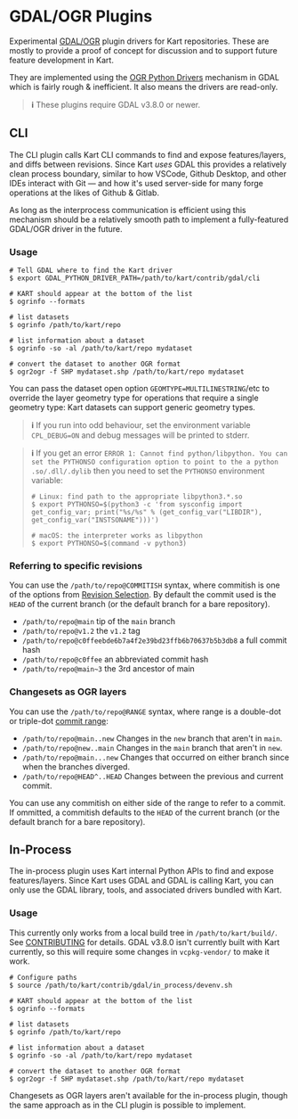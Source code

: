 GDAL/OGR Plugins
================

Experimental [GDAL/OGR](https://gdal.org) plugin drivers for Kart repositories. These are mostly to provide a proof of concept for discussion and to support future feature development in Kart.

They are implemented using the [OGR Python Drivers](https://gdal.org/development/rfc/rfc76_ogrpythondrivers.html#rfc-76-ogr-python-drivers) mechanism in GDAL which is fairly rough & inefficient. It also means the drivers are read-only.

> **ℹ️** These plugins require GDAL v3.8.0 or newer.

CLI
---

The CLI plugin calls Kart CLI commands to find and expose features/layers, and diffs between revisions. Since Kart _uses_ GDAL this provides a relatively clean process boundary, similar to how VSCode, Github Desktop, and other IDEs interact with Git — and how it's used server-side for many forge operations at the likes of Github & Gitlab.

As long as the interprocess communication is efficient using this mechanism should be a relatively smooth path to implement a fully-featured GDAL/OGR driver in the future.

### Usage

```console
# Tell GDAL where to find the Kart driver
$ export GDAL_PYTHON_DRIVER_PATH=/path/to/kart/contrib/gdal/cli

# KART should appear at the bottom of the list
$ ogrinfo --formats

# list datasets
$ ogrinfo /path/to/kart/repo

# list information about a dataset
$ ogrinfo -so -al /path/to/kart/repo mydataset

# convert the dataset to another OGR format
$ ogr2ogr -f SHP mydataset.shp /path/to/kart/repo mydataset
```

You can pass the dataset open option `GEOMTYPE=MULTILINESTRING`/etc to override the layer geometry type for operations that require a single geometry type: Kart datasets can support generic geometry types.

> **ℹ️** If you run into odd behaviour, set the environment variable `CPL_DEBUG=ON` and debug messages will be printed to stderr.

> **ℹ️** If you get an error `ERROR 1: Cannot find python/libpython. You can set the PYTHONSO configuration option to point to the a python .so/.dll/.dylib` then you need to set the `PYTHONSO` environment variable:
> ```console
> # Linux: find path to the appropriate libpython3.*.so
> $ export PYTHONSO=$(python3 -c 'from sysconfig import get_config_var; print("%s/%s" % (get_config_var("LIBDIR"), get_config_var("INSTSONAME")))')
>
> # macOS: the interpreter works as libpython
> $ export PYTHONSO=$(command -v python3)
> ```

### Referring to specific revisions

You can use the `/path/to/repo@COMMITISH` syntax, where commitish is one of the options from [Revision Selection](https://git-scm.com/book/en/v2/Git-Tools-Revision-Selection#_revision_selection). By default the commit used is the `HEAD` of the current branch (or the default branch for a bare repository).

* `/path/to/repo@main` tip of the `main` branch
* `/path/to/repo@v1.2` the `v1.2` tag
* `/path/to/repo@c0ffeebde6b7a4f2e39bd23ffb6b70637b5b3db8` a full commit hash
* `/path/to/repo@c0ffee` an abbreviated commit hash
* `/path/to/repo@main~3` the 3rd ancestor of main

### Changesets as OGR layers

You can use the `/path/to/repo@RANGE` syntax, where range is a double-dot or triple-dot [commit range](https://git-scm.com/book/en/v2/Git-Tools-Revision-Selection#_commit_ranges):

* `/path/to/repo@main..new` Changes in the `new` branch that aren't in `main`.
* `/path/to/repo@new..main` Changes in the `main` branch that aren't in `new`.
* `/path/to/repo@main...new` Changes that occurred on either branch since when the branches diverged.
* `/path/to/repo@HEAD^..HEAD` Changes between the previous and current commit.

You can use any commitish on either side of the range to refer to a commit. If ommitted, a commitish defaults to the `HEAD` of the current branch (or the default branch for a bare repository).


In-Process
----------

The in-process plugin uses Kart internal Python APIs to find and expose features/layers. Since Kart uses GDAL and GDAL is calling Kart, you can only use the GDAL library, tools, and associated drivers bundled with Kart.

### Usage

This currently only works from a local build tree in `/path/to/kart/build/`. See [CONTRIBUTING](../../CONTRIBUTING.md) for details. GDAL v3.8.0 isn't currently built with Kart currently, so this will require some changes in `vcpkg-vendor/` to make it work.

```console
# Configure paths
$ source /path/to/kart/contrib/gdal/in_process/devenv.sh

# KART should appear at the bottom of the list
$ ogrinfo --formats

# list datasets
$ ogrinfo /path/to/kart/repo

# list information about a dataset
$ ogrinfo -so -al /path/to/kart/repo mydataset

# convert the dataset to another OGR format
$ ogr2ogr -f SHP mydataset.shp /path/to/kart/repo mydataset
```

Changesets as OGR layers aren't available for the in-process plugin, though the same approach as in the CLI plugin is possible to implement.
